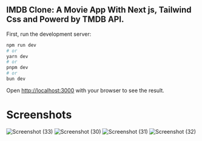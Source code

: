 ## IMDB Clone: A Movie App With Next js, Tailwind Css and Powerd by TMDB API.

First, run the development server:

```bash
npm run dev
# or
yarn dev
# or
pnpm dev
# or
bun dev
```

Open [http://localhost:3000](http://localhost:3000) with your browser to see the result.

# Screenshots
![Screenshot (33)](https://github.com/Sanjayng125/Movie-App-NextJS/assets/106653066/ecf3f6ef-ee85-4870-a3f7-97e673e2ee29)
![Screenshot (30)](https://github.com/Sanjayng125/Movie-App-NextJS/assets/106653066/cfe333c6-c143-4709-8956-418e0cc04877)
![Screenshot (31)](https://github.com/Sanjayng125/Movie-App-NextJS/assets/106653066/d5fcb22b-5937-477e-8505-b9981596f493)
![Screenshot (32)](https://github.com/Sanjayng125/Movie-App-NextJS/assets/106653066/d51238bb-0c8d-47f4-9927-694e5034c3a8)
